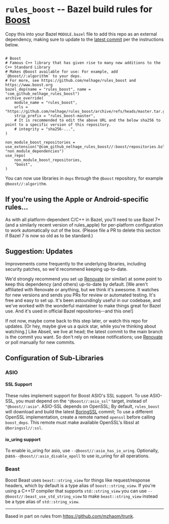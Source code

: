# `rules_boost` -- Bazel build rules for [Boost](https://www.boost.org)

Copy this into your Bazel `MODULE.bazel` file to add this repo as an external dependency, making sure to update to the [latest commit](https://github.com/nelhage/rules_boost/commits/master) per the instructions below.

```Starlark

# Boost
# Famous C++ library that has given rise to many new additions to the C++ Standard Library
# Makes @boost available for use: For example, add `@boost//:algorithm` to your deps.
# For more, see https://github.com/nelhage/rules_boost and https://www.boost.org
bazel_dep(name = "rules_boost", name = "com_github_nelhage_rules_boost")
archive_override(
    module_name = "rules_boost",
    urls = "https://github.com/nelhage/rules_boost/archive/refs/heads/master.tar.gz",
    strip_prefix = "rules_boost-master",
    # It is recommended to edit the above URL and the below sha256 to point to a specific version of this repository.
    # integrity = "sha256-...",
)

non_module_boost_repositories = use_extension("@com_github_nelhage_rules_boost//:boost/repositories.bzl", "non_module_dependencies")
use_repo(
    non_module_boost_repositories,
    "boost",
)
```

You can now use libraries in `deps` through the `@boost` repository, for example `@boost//:algorithm`.

## If you're using the Apple or Android-specific rules...

As with all platform-dependent C/C++ in Bazel, you'll need to use Bazel 7+ (and a similarly recent version of rules_apple) for per-platform configuration to work automatically out of the box. (Please file a PR to delete this section if Bazel 7 is now so old as to be standard.)

## Suggestion: Updates

Improvements come frequently to the underlying libraries, including security patches, so we'd recommend keeping up-to-date.

We'd strongly recommend you set up [Renovate](https://github.com/renovatebot/renovate) (or similar) at some point to keep this dependency (and others) up-to-date by default. [We aren't affiliated with Renovate or anything, but we think it's awesome. It watches for new versions and sends you PRs for review or automated testing. It's free and easy to set up. It's been astoundingly useful in our codebase, and we've worked with the wonderful maintainer to make things great for Bazel use. And it's used in official Bazel repositories--and this one!]

If not now, maybe come back to this step later, or watch this repo for updates. [Or hey, maybe give us a quick star, while you're thinking about watching.] Like Abseil, we live at head; the latest commit to the main branch is the commit you want. So don't rely on release notifications; use [Renovate](https://github.com/renovatebot/renovate) or poll manually for new commits.

## Configuration of Sub-Libraries

### ASIO

#### SSL Support

These rules implement support for Boost ASIO's SSL support. To use
ASIO-SSL, you must depend on the `"@boost//:asio_ssl"` target, instead
of `"@boost//:asio"`. ASIO-SSL depends on OpenSSL; By default,
`rules_boost` will download and build the latest
[BoringSSL](https://boringssl.googlesource.com/boringssl/) commit; To
use a different OpenSSL implementation, create a remote named
`openssl` before calling `boost_deps`. This remote must make available
OpenSSL's libssl at `@boringssl//:ssl`.

#### io\_uring support

To enable io\_uring for asio, use `--@boost//:asio_has_io_uring`.
Optionally, pass`--@boost//:asio_disable_epoll` to use io\_uring
for all operations.

### Beast

Boost Beast uses `beast::string_view` for things like request/response headers,
which by default is a type alias of `boost::string_view`. If you're using a
C++17 compiler that supports `std::string_view` you can use
`--@boost//:beast_use_std_string_view` to make `beast::string_view` instead be a
type alias of `std::string_view`.

---

Based in part on rules from https://github.com/mzhaom/trunk.
